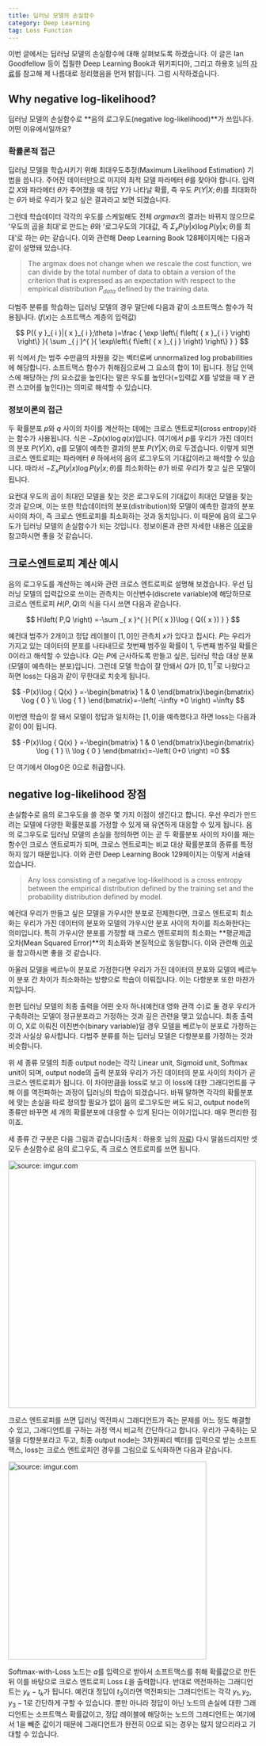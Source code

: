 ```yaml
---
title: 딥러닝 모델의 손실함수
category: Deep Learning
tag: Loss Function
---
```


이번 글에서는 딥러닝 모델의 손실함수에 대해 살펴보도록 하겠습니다. 이 글은 Ian Goodfellow 등이 집필한 Deep Learning Book과 위키피디아, 그리고 하용호 님의 [자료](https://www.slideshare.net/yongho/ss-79607172)를 참고해 제 나름대로 정리했음을 먼저 밝힙니다. 그럼 시작하겠습니다.





## Why negative log-likelihood?

딥러닝 모델의 손실함수로 **음의 로그우도(negative log-likelihood)**가 쓰입니다. 어떤 이유에서일까요?



### 확률론적 접근

딥러닝 모델을 학습시키기 위해 최대우도추정(Maximum Likelihood Estimation) 기법을 씁니다. 주어진 데이터만으로 미지의 최적 모델 파라메터 $θ$를 찾아야 합니다. 입력값 $X$와 파라메터 $θ$가 주어졌을 때 정답 $Y$가 나타날 확률, 즉 우도 $P(Y$\|$X;θ)$를 최대화하는 $θ$가 바로 우리가 찾고 싶은 결과라고 보면 되겠습니다.

그런데 학습데이터 각각의 우도를 스케일해도 전체 *argmax*의 결과는 바뀌지 않으므로 '우도의 곱을 최대'로 만드는 $θ$와 '로그우도의 기대값, 즉 $Σ_xP(y$\|$x)\log{P(y}$\|$x;θ)$를 최대'로 하는 $θ$는 같습니다. 이와 관련해 Deep Learning Book 128페이지에는 다음과 같이 설명돼 있습니다.

> The argmax does not change when we rescale the cost function, we can divide by the total number of data to obtain a version of the criterion that is expressed as an expectation with respect to the empirical distribution $P_{data}$ defined by the training data.

다범주 분류를 학습하는 딥러닝 모델의 경우 말단에 다음과 같이 소프트맥스 함수가 적용됩니다. ($f(x)$는 소프트맥스 계층의 입력값)


$$
P({ y }_{ i }|{ x }_{ i };\theta )=\frac { \exp \left\{ f\left( { x }_{ i } \right) \right\}  }{ \sum _{ j }^{  }{ \exp\left\{ f\left( { x }_{ j } \right)  \right\}  }  }
$$


위 식에서 $f$는 범주 수만큼의 차원을 갖는 벡터로써 unnormalized log probabilities에 해당합니다. 소프트맥스 함수가 취해짐으로써 그 요소의 합이 1이 됩니다. 정답 인덱스에 해당하는 $f$의 요소값을 높인다는 말은 우도를 높인다(=입력값 $X$를 넣었을 때 $Y$ 관련 스코어를 높인다)는 의미로 해석할 수 있습니다.



### 정보이론의 접근

두 확률분포 $p$와 $q$ 사이의 차이를 계산하는 데에는 크로스 엔트로피(cross entropy)라는 함수가 사용됩니다. 식은 $-Σp(x)\log{q(x)}$입니다. 여기에서 $p$를 우리가 가진 데이터의 분포 $P(Y$\|$X)$, $q$를 모델이 예측한 결과의 분포 $P(Y$\|$X;θ)$로 두겠습니다. 이렇게 되면 크로스 엔트로피는 파라메터 $θ$ 하에서의 음의 로그우도의 기대값이라고 해석할 수 있습니다. 따라서 $-Σ_xP(y$\|$x)\log{P(y}$\|$x;θ)$를 최소화하는 $θ$가 바로 우리가 찾고 싶은 모델이 됩니다.

요컨대 우도의 곱이 최대인 모델을 찾는 것은 로그우도의 기대값이 최대인 모델을 찾는 것과 같으며, 이는 또한 학습데이터의 분포(distribution)와 모델이 예측한 결과의 분포 사이의 차이, 즉 크로스 엔트로피를 최소화하는 것과 동치입니다. 이 때문에 음의 로그우도가 딥러닝 모델의 손실함수가 되는 것입니다. 정보이론과 관련 자세한 내용은 [이곳](https://ratsgo.github.io/statistics/2017/09/22/information/)을 참고하시면 좋을 것 같습니다.





## 크로스엔트로피 계산 예시

음의 로그우도를 계산하는 예시와 관련 크로스 엔트로피로 설명해 보겠습니다. 우선 딥러닝 모델의 입력값으로 쓰이는 관측치는 이산변수(discrete variable)에 해당하므로 크로스 엔트로피 $H(P,Q)$의 식을 다시 쓰면 다음과 같습니다.



$$
H\left( P,Q \right) =-\sum _{ x }^{  }{ P({ x })\log { Q({ x }) }  }
$$


예컨대 범주가 2개이고 정답 레이블이 $[1,0]$인 관측치 $x$가 있다고 칩시다. $P$는 우리가 가지고 있는 데이터의 분포를 나타내므로 첫번째 범주일 확률이 1, 두번째 범주일 확률은 0이라고 해석할 수 있습니다. $Q$는 $P$에 근사하도록 만들고 싶은, 딥러닝 학습 대상 분포(모델이 예측하는 분포)입니다. 그런데 모델 학습이 잘 안돼서 $Q$가 $[0,1]^T$로 나왔다고 하면 loss는 다음과 같이 무한대로 치솟게 됩니다.



$$
-P(x)\log { Q(x) } =-\begin{bmatrix} 1 & 0 \end{bmatrix}\begin{bmatrix} \log { 0 }  \\ \log { 1 }  \end{bmatrix}=-\left( -\infty +0 \right) =\infty
$$

이번엔 학습이 잘 돼서 모델이 정답과 일치하는 $[1,0]$을 예측했다고 하면 loss는 다음과 같이 0이 됩니다.



$$
-P(x)\log { Q(x) } =-\begin{bmatrix} 1 & 0 \end{bmatrix}\begin{bmatrix} \log { 1 }  \\ \log { 0 }  \end{bmatrix}=-\left( 0+0 \right) =0
$$


단 여기에서 $0\log{0}$은 0으로 취급합니다.





## negative log-likelihood 장점

손실함수로 음의 로그우도을 쓸 경우 몇 가지 이점이 생긴다고 합니다. 우선 우리가 만드려는 모델에 다양한 확률분포를 가정할 수 있게 돼 유연하게 대응할 수 있게 됩니다. 음의 로그우도로 딥러닝 모델의 손실을 정의하면 이는 곧 두 확률분포 사이의 차이를 재는 함수인 크로스 엔트로피가 되며, 크로스 엔트로피는 비교 대상 확률분포의 종류를 특정하지 않기 때문입니다. 이와 관련 Deep Learning Book 129페이지는 이렇게 서술돼 있습니다.

> Any loss consisting of a negative log-likelihood is a cross entropy between the empirical distribution defined by the training set and the probability distribution defined by model.

예컨대 우리가 만들고 싶은 모델을 가우시안 분포로 전제한다면, 크로스 엔트로피 최소화는 우리가 가진 데이터의 분포와 모델의 가우시안 분포 사이의 차이를 최소화한다는 의미입니다. 특히 가우시안 분포를 가정할 때 크로스 엔트로피의 최소화는 **평균제곱오차(Mean Squared Error)**의 최소화와 본질적으로 동일합니다. 이와 관련해 [이곳](https://ratsgo.github.io/statistics/2017/09/23/MLE/)을 참고하시면 좋을 것 같습니다.

아울러 모델을 베르누이 분포로 가정한다면 우리가 가진 데이터의 분포와 모델의 베르누이 분포 간 차이가 최소화하는 방향으로 학습이 이뤄집니다. 이는 다항분포 또한 마찬가지입니다.

한편 딥러닝 모델의 최종 출력을 어떤 숫자 하나(예컨대 영화 관객 수)로 둘 경우 우리가 구축하려는 모델이 정규분포라고 가정하는 것과 깊은 관련을 맺고 있습니다. 최종 출력이 O, X로 이뤄진 이진변수(binary variable)일 경우 모델을 베르누이 분포로 가정하는 것과 사실상 유사합니다. 다범주 분류를 하는 딥러닝 모델은 다항분포를 가정하는 것과 비슷합니다. 

위 세 종류 모델의 최종 output node는 각각 Linear unit, Sigmoid unit, Softmax unit이 되며, output node의 출력 분포와 우리가 가진 데이터의 분포 사이의 차이가 곧 크로스 엔트로피가 됩니다. 이 차이만큼을 loss로 보고 이 loss에 대한 그래디언트를 구해 이를 역전파하는 과정이 딥러닝의 학습이 되겠습니다. 바꿔 말하면 각각의 확률분포에 맞는 손실을 따로 정의할 필요가 없이 음의 로그우도만 써도 되고, output node의 종류만 바꾸면 세 개의 확률분포에 대응할 수 있게 된다는 이야기입니다. 매우 편리한 점이죠.

세 종류 간 구분은 다음 그림과 같습니다(출처 : 하용호 님의 [자료](https://www.slideshare.net/yongho/ss-79607172)) 다시 말씀드리지만 셋 모두 손실함수로 음의 로그우도, 즉 크로스 엔트로피를 쓰면 됩니다.



<a href="https://imgur.com/syDsCfH"><img src="https://i.imgur.com/syDsCfH.png" width="500px" title="source: imgur.com" /></a>



크로스 엔트로피를 쓰면 딥러닝 역전파시 그래디언트가 죽는 문제를 어느 정도 해결할 수 있고, 그래디언트를 구하는 과정 역시 비교적 간단하다고 합니다. 우리가 구축하는 모델을 다항분포라고 두고, 최종 output node는 3차원짜리 벡터를 입력으로 받는 소프트맥스, loss는 크로스 엔트로피인 경우를 그림으로 도식화하면 다음과 같습니다.



<a href="http://imgur.com/gyeTKAn"><img src="http://i.imgur.com/gyeTKAn.png" width="400px" title="source: imgur.com" /></a>



Softmax-with-Loss 노드는 $a$를 입력으로 받아서 소프트맥스를 취해 확률값으로 만든 뒤 이를 바탕으로 크로스 엔트로피 Loss $L$을 출력합니다. 반대로 역전파하는 그래디언트는 $y_k-t_k$가 됩니다. 예컨대 정답이 $t_3$이라면 역전파되는 그래디언트는 각각 $y_1, y_2, y_3-1$로 간단하게 구할 수 있습니다. 뿐만 아니라 정답이 아닌 노드의 손실에 대한 그래디언트는 소프트맥스 확률값이고, 정답 레이블에 해당하는 노드의 그래디언트는 여기에서 1을 빼준 값이기 때문에 그래디언트가 완전히 0으로 되는 경우는 많지 않으리라고 기대할 수 있습니다.
